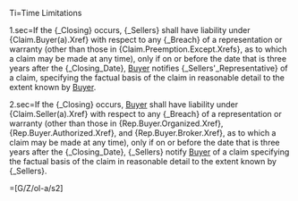 Ti=Time Limitations

1.sec=If the {_Closing} occurs, {_Sellers} shall have liability under {Claim.Buyer(a).Xref} with respect to any {_Breach} of a representation or warranty (other than those in {Claim.Preemption.Except.Xrefs}, as to which a claim may be made at any time), only if on or before the date that is three years after the {_Closing_Date}, <a href="#SPA.Def.Buyer.Def" class="definedterm">Buyer</a> notifies {_Sellers'_Representative} of a claim, specifying the factual basis of the claim in reasonable detail to the extent known by <a href="#SPA.Def.Buyer.Def" class="definedterm">Buyer</a>.

2.sec=If the {_Closing} occurs, <a href="#SPA.Def.Buyer.Def" class="definedterm">Buyer</a> shall have liability under {Claim.Seller(a).Xref} with respect to any {_Breach} of a representation or warranty (other than those in {Rep.Buyer.Organized.Xref}, {Rep.Buyer.Authorized.Xref}, and {Rep.Buyer.Broker.Xref}, as to which a claim may be made at any time), only if on or before the date that is three years after the {_Closing_Date}, {_Sellers} notify <a href="#SPA.Def.Buyer.Def" class="definedterm">Buyer</a> of a claim specifying the factual basis of the claim in reasonable detail to the extent known by {_Sellers}.

=[G/Z/ol-a/s2]
